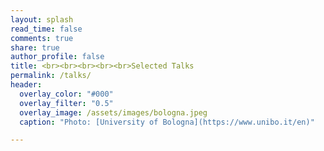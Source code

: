 ```yaml
---
layout: splash
read_time: false
comments: true
share: true
author_profile: false
title: <br><br><br><br><br>Selected Talks
permalink: /talks/
header:
  overlay_color: "#000"
  overlay_filter: "0.5"
  overlay_image: /assets/images/bologna.jpeg
  caption: "Photo: [University of Bologna](https://www.unibo.it/en)"

---
```

